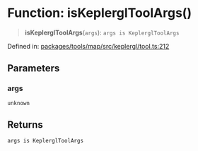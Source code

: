 # Function: isKeplerglToolArgs()

> **isKeplerglToolArgs**(`args`): `args is KeplerglToolArgs`

Defined in: [packages/tools/map/src/keplergl/tool.ts:212](https://github.com/GeoDaCenter/openassistant/blob/0f7bf760e453a1735df9463dc799b04ee2f630fd/packages/tools/map/src/keplergl/tool.ts#L212)

## Parameters

### args

`unknown`

## Returns

`args is KeplerglToolArgs`
